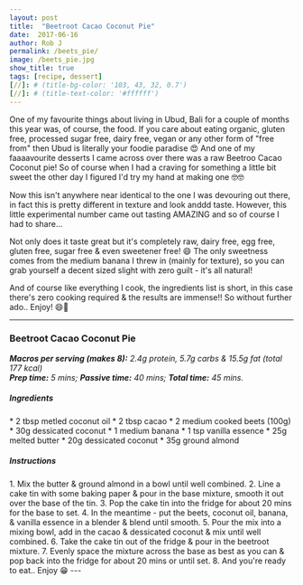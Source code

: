 ```yaml
---
layout: post
title:  "Beetroot Cacao Coconut Pie"
date:  2017-06-16
author: Rob J
permalink: /beets_pie/
image: /beets_pie.jpg
show_title: true
tags: [recipe, dessert]
[//]: # (title-bg-color: '103, 43, 32, 0.7')
[//]: # (title-text-color: '#ffffff')
---
```

One of my favourite things about living in Ubud, Bali for a couple of months this year was, of course, the food.  If you care about eating organic, gluten free, processed sugar free, dairy free, vegan or any other form of "free from" then Ubud is literally your foodie paradise 😍   And one of my faaaavourite desserts I came across over there was a raw Beetroo Cacao Coconut pie!  So of course when I had a craving for something a little bit sweet the other day I figured I'd try my hand at making one 🤓🤓

Now this isn't anywhere near identical to the one I was devouring out there, in fact this is pretty different in texture and look anddd taste.  However, this little experimental number came out tasting AMAZING and so of course I had to share...

Not only does it taste great but it's completely raw, dairy free, egg free, gluten free, sugar free & even sweetener free! 😄  The only sweetness comes from the medium banana I threw in (mainly for texture), so you can grab yourself a decent sized slight with zero guilt - it's all natural!

And of course like everything I cook, the ingredients list is short, in this case there's zero cooking required & the results are immense!!  So without further ado.. Enjoy! 😄🙌

---

### Beetroot Cacao Coconut Pie
__*Macros per serving (makes 8):*__ _2.4g protein, 5.7g carbs & 15.5g fat (total 177 kcal)_  
__*Prep time:*__ _5 mins;_ __*Passive time:*__ _40 mins;_ __*Total time:*__ _45 mins._

<h5 class='ingredient_title' markdown='1'>
Ingredients
</h5>

<div class='ingredient_list' markdown='1'>
* 2 tbsp metled coconut oil
* 2 tbsp cacao
* 2 medium cooked beets (100g)
* 30g dessicated coconut
* 1 medium banana
* 1 tsp vanilla essence
* 25g melted butter
* 20g dessicated coconut
* 35g ground almond
</div>  
<h5 class='ingredient_title' markdown='1'>
Instructions
</h5>
1. Mix the butter & ground almond in a bowl until well combined.
2. Line a cake tin with some baking paper & pour in the base mixture, smooth it out over the base of the tin.
3. Pop the cake tin into the fridge for about 20 mins for the base to set.
4. In the meantime - put the beets, coconut oil, banana, & vanilla essence in a blender & blend until smooth.
5. Pour the mix into a mixing bowl, add in the cacao & dessicated coconut & mix until well combined.
6. Take the cake tin out of the fridge & pour in the beetroot mixture.
7. Evenly space the mixture across the base as best as you can & pop back into the fridge for about 20 mins or until set.
8. And you're ready to eat.. Enjoy 😁
---

